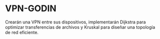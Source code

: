 # VPN-GODIN
Crearán una VPN entre sus dispositivos, implementarán Dijkstra para optimizar transferencias de archivos y Kruskal para diseñar una topología de red eficiente.
